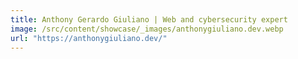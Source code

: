 ```yaml
---
title: Anthony Gerardo Giuliano | Web and cybersecurity expert
image: /src/content/showcase/_images/anthonygiuliano.dev.webp
url: "https://anthonygiuliano.dev/"
---
```

